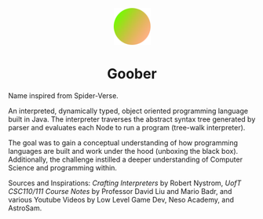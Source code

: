 <div align="center">
  <img src="https://github.com/merrickliu888/Goober/blob/main/Goober%20Icon.png" alt="goober-icon" width="75">  
  <h1>Goober</h1>
</div>

Name inspired from Spider-Verse.

An interpreted, dynamically typed, object oriented programming language built in Java. The interpreter traverses the abstract syntax tree generated by parser and evaluates each Node to run a program (tree-walk interpreter). 

The goal was to gain a conceptual understanding of how programming languages are built and work under the hood (unboxing the black box). Additionally, the challenge instilled a deeper understanding of Computer Science and programming within.

Sources and Inspirations: *Crafting Interpreters* by Robert Nystrom, *UofT CSC110/111 Course Notes* by Professor David Liu and Mario Badr, and various Youtube Videos by Low Level Game Dev, Neso Academy, and AstroSam.
